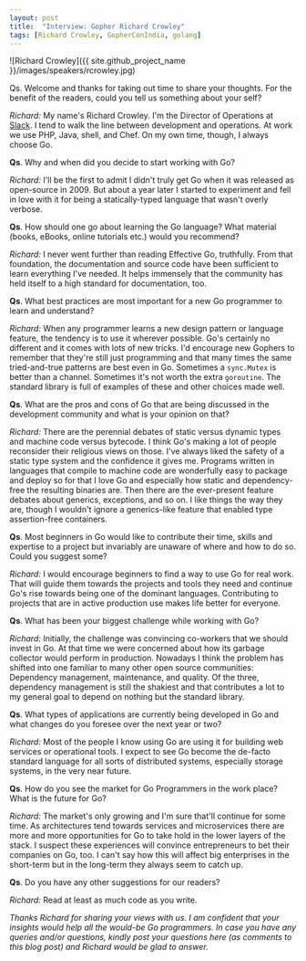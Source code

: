 ```yaml
---
layout: post
title:  "Interview: Gopher Richard Crowley"
tags: [Richard Crowley, GopherConIndia, golang]
---
```


![Richard Crowley]({{ site.github_project_name }}/images/speakers/rcrowley.jpg)

Qs. Welcome and thanks for taking out time to share your thoughts. For the benefit of the readers, could you tell us something about your self?

_Richard:_ My name's Richard Crowley. I'm the Director of Operations at [Slack](https://slack.com/). I tend to walk the line between development and operations. At work we use PHP, Java, shell, and Chef. On my own time, though, I always choose Go.

**Qs**. Why and when did you decide to start working with Go?

_Richard:_ I'll be the first to admit I didn't truly get Go when it was released as open-source in 2009. But about a year later I started to experiment and fell in love with it for being a statically-typed language that wasn't overly verbose.

**Qs**. How should one go about learning the Go language? What material (books, eBooks, online tutorials etc.) would you recommend?

_Richard:_ I never went further than reading Effective Go, truthfully. From that foundation, the documentation and source code have been sufficient to learn everything I've needed. It helps immensely that the community has held itself to a high standard for documentation, too.

**Qs**. What best practices are most important for a new Go programmer to learn and understand?

_Richard:_ When any programmer learns a new design pattern or language feature, the tendency is to use it wherever possible. Go's certainly no different and it comes with lots of new tricks. I'd encourage new Gophers to remember that they're still just programming and that many times the same tried-and-true patterns are best even in Go. Sometimes a `sync.Mutex` is better than a channel. Sometimes it's not worth the extra `goroutine`. The standard library is full of examples of these and other choices made well.

**Qs**. What are the pros and cons of Go that are being discussed in the development community and what is your opinion on that?

_Richard:_ There are the perennial debates of static versus dynamic types and machine code versus bytecode. I think Go's making a lot of people reconsider their religious views on those. I've always liked the safety of a static type system and the confidence it gives me. Programs written in languages that compile to machine code are wonderfully easy to package and deploy so for that I love Go and especially how static and dependency-free the resulting binaries are. Then there are the ever-present feature debates about generics, exceptions, and so on. I like things the way they are, though I wouldn't ignore a generics-like feature that enabled type assertion-free containers.

**Qs**. Most beginners in Go would like to contribute their time, skills and expertise to a project but invariably are unaware of where and how to do so. Could you suggest some?

_Richard:_ I would encourage beginners to find a way to use Go for real work. That will guide them towards the projects and tools they need and continue Go's rise towards being one of the dominant languages. Contributing to projects that are in active production use makes life better for everyone.

**Qs**. What has been your biggest challenge while working with Go?

_Richard:_ Initially, the challenge was convincing co-workers that we should invest in Go. At that time we were concerned about how its garbage collector would perform in production. Nowadays I think the problem has shifted into one familiar to many other open source communities: Dependency management, maintenance, and quality. Of the three, dependency management is still the shakiest and that contributes a lot to my general goal to depend on nothing but the standard library.

**Qs**. What types of applications are currently being developed in Go and what changes do you foresee over the next year or two?

_Richard:_ Most of the people I know using Go are using it for building web services or operational tools. I expect to see Go become the de-facto standard language for all sorts of distributed systems, especially storage systems, in the very near future.

**Qs**. How do you see the market for Go Programmers in the work place? What is the future for Go?

_Richard:_ The market's only growing and I'm sure that'll continue for some time. As architectures tend towards services and microservices there are more and more opportunities for Go to take hold in the lower layers of the stack. I suspect these experiences will convince entrepreneurs to bet their companies on Go, too. I can't say how this will affect big enterprises in the short-term but in the long-term they always seem to catch up.

**Qs**. Do you have any other suggestions for our readers?

_Richard:_ Read at least as much code as you write.

_Thanks Richard for sharing your views with us. I am confident that your insights would help all the would-be Go programmers. In case you have any queries and/or questions, kindly post your questions here (as comments to this blog post) and Richard would be glad to answer._
